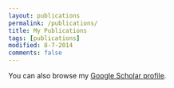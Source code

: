 ```yaml
---
layout: publications
permalink: /publications/
title: My Publications
tags: [publications]
modified: 8-7-2014
comments: false
---
```


You can also browse my <a href="https://scholar.google.es/citations?user=FGf5iP8AAAAJ" target="_blank">Google Scholar profile</a>.
